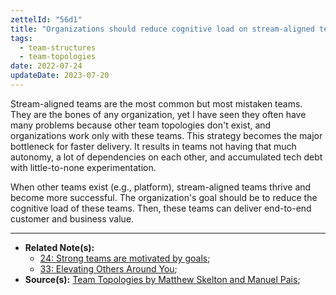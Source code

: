 ```yaml
---
zettelId: "56d1"
title: "Organizations should reduce cognitive load on stream-aligned teams"
tags:
  - team-structures
  - team-topologies
date: 2022-07-24
updateDate: 2023-07-20
---
```


Stream-aligned teams are the most common but most mistaken teams. They are the bones of any organization, yet I have seen they often have many problems because other team topologies don't exist, and organizations work only with these teams. This strategy becomes the major bottleneck for faster delivery. It results in teams not having that much autonomy, a lot of dependencies on each other, and accumulated tech debt with little-to-none experimentation.

When other teams exist (e.g., platform), stream-aligned teams thrive and become more successful. The organization's goal should be to reduce the cognitive load of these teams. Then, these teams can deliver end-to-end customer and business value.

---

- **Related Note(s):**
  - [24: Strong teams are motivated by goals](/notes/24/);
  - [33: Elevating Others Around You](/notes/33/);
- **Source(s):** [Team Topologies by Matthew Skelton and Manuel Pais](/books/team-topologies-book-review-summary-and-notes/);
